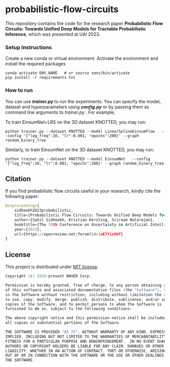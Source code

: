 # probabilistic-flow-circuits
This repository contains the code for the research paper <b>Probabilistic Flow Circuits:
Towards Unified Deep Models for Tractable Probabilistic Inference</b>, which was presented at UAI 2023.

### Setup Instructions
Create a new conda or virtual environment.
Activate the environment and install  the required packages
```shell
conda activate ENV_NAME   # or source venv/bin/activate
pip install -r requirements.txt 
```

### How to run
You can use <i><b> trainer.py </b></i> to run the experiments. You can specify the model, dataset and hyperparameters using <i><b>config.py</b></i> or by passing them as command line arguments to  <i> trainer.py </i>. For example,
 
To train EinsumNet+LRS on the 3D dataset KNOTTED, you may run:
```shell
python trainer.py --dataset KNOTTED --model LinearSplineEinsumFlow   --config '{"log_freq":10, "lr":0.001, "epochs":200}' --graph random_binary_tree
```

Similarly, to train EinsumNet on the 3D dataset KNOTTED, you may run:
```shell
python trainer.py --dataset KNOTTED --model EinsumNet   --config '{"log_freq":10, "lr":0.001, "epochs":200}' --graph random_binary_tree
```

## Citation
If you find probabilistic flow circuits useful in your research, kindly cite the following paper:

```python
@inproceedings{
    sidheekh2023probabilistic,
    title={Probabilistic Flow Circuits: Towards Unified Deep Models for Tractable Probabilistic Inference},
    author={Sahil Sidheekh, Kristian Kersting, Sriraam Natarajan},
    booktitle={The 39th Conference on Uncertainty in Artificial Intelligence},
    year={2023},
    url={https://openreview.net/forum?id=1oE7YizXHf}
}
```

## License

This project is distributed under [MIT license](LICENSE).

```c
Copyright (c) 2020-present NAVER Corp.

Permission is hereby granted, free of charge, to any person obtaining a copy
of this software and associated documentation files (the "Software"), to deal
in the Software without restriction, including without limitation the rights
to use, copy, modify, merge, publish, distribute, sublicense, and/or sell
copies of the Software, and to permit persons to whom the Software is
furnished to do so, subject to the following conditions:

The above copyright notice and this permission notice shall be included in
all copies or substantial portions of the Software.

THE SOFTWARE IS PROVIDED "AS IS", WITHOUT WARRANTY OF ANY KIND, EXPRESS OR
IMPLIED, INCLUDING BUT NOT LIMITED TO THE WARRANTIES OF MERCHANTABILITY,
FITNESS FOR A PARTICULAR PURPOSE AND NONINFRINGEMENT.  IN NO EVENT SHALL THE
AUTHORS OR COPYRIGHT HOLDERS BE LIABLE FOR ANY CLAIM, DAMAGES OR OTHER
LIABILITY, WHETHER IN AN ACTION OF CONTRACT, TORT OR OTHERWISE, ARISING FROM,
OUT OF OR IN CONNECTION WITH THE SOFTWARE OR THE USE OR OTHER DEALINGS IN
THE SOFTWARE.
```